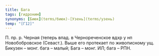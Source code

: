 ```yaml
---
title: Бага
tags: [гидроним]
synonyms: [Биюк](terms/биюк)-[Узень](terms/узень)
temp: "[Г12]"
---
```


П. пр. р. Черная (теперь впад. в Чернореченское вдхр у нп Новобобровское
(Севаст.). Выше его протекает по живописному ущ. Бикузен – монг. бага – малый;
Бага – монг. ИЛ; бага – РПН.
